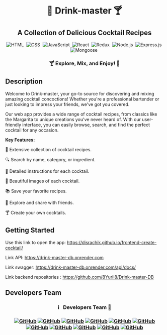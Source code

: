 <h1 align="center"> 🍹 Drink-master 🍸 </h1>

<h2 align="center"> A Collection of Delicious Cocktail Recipes </h2>

<span align="center"> 
  
![HTML](https://img.shields.io/badge/-HTML-05122A?style=flat&logo=HTML5)&nbsp;
![CSS](https://img.shields.io/badge/-CSS-05122A?style=flat&logo=CSS3&logoColor=1572B6)&nbsp;
![JavaScript](https://img.shields.io/badge/-JavaScript-05122A?style=flat&logo=javascript)&nbsp;
![React](https://img.shields.io/badge/-React-05122A?style=flat&logo=react)&nbsp;
![Redux](https://img.shields.io/badge/-Redux-05122A?style=flat&logo=redux)&nbsp;
![Node.js](https://img.shields.io/badge/-Node.js-05122A?style=flat&logo=Node.js)&nbsp;
![Express.js](https://img.shields.io/badge/-Express.js-05122A?style=flat&logo=express)&nbsp;
![Mongoose](https://img.shields.io/badge/-Mongoose-05122A?style=flat&logo=Mongoose)&nbsp;

</span>

<h3 align="center"> 🍸 Explore, Mix, and Enjoy! 🎉 </h3>

## Description

Welcome to Drink-master, your go-to source for discovering and mixing amazing cocktail concoctions! Whether you're a professional bartender or just looking to impress your friends, we've got you covered.

Our web app provides a wide range of cocktail recipes, from classics like the Margarita to unique creations you've never heard of. With our user-friendly interface, you can easily browse, search, and find the perfect cocktail for any occasion.

**Key Features:**

🍹 Extensive collection of cocktail recipes.

🔍 Search by name, category, or ingredient.

📖 Detailed instructions for each cocktail.

📸 Beautiful images of each cocktail.

📚 Save your favorite recipes.

🍻 Explore and share with friends.

🍸 Create your own cocktails.

## Getting Started

Use this link to open the app: https://disrachik.github.io/frontend-create-cocktail/

Link API: https://drink-master-db.onrender.com

Link swagger: https://drink-master-db.onrender.com/api/docs/

Link backend repositories : https://github.com/8Yurii8/Drink-master-DB

## Developers Team

<h3 align="center"> ℹ️ &nbsp; Developers Team   🚀 <h3>
<span align="center"> 
  
<a align="center" href="https://github.com/8Yurii8">![GitHub](https://img.shields.io/badge/-Yurii_Degtyarenko-05122A?style=flat&logo=github)</a>
<a align="center" href="https://github.com/andysush">![GitHub](https://img.shields.io/badge/-Andrii_Sushko-05122A?style=flat&logo=github)</a>
<a align="center" href="https://github.com/AndreyTarkaniy">![GitHub](https://img.shields.io/badge/-Andrew_Tarkaniy-05122A?style=flat&logo=github)</a>
<a align="center" href="https://github.com/DisRachik">![GitHub](https://img.shields.io/badge/-Ihor_Radchenko-05122A?style=flat&logo=github)</a>
<a align="center" href="https://github.com/Hruchman-Ruslan">![GitHub](https://img.shields.io/badge/-Ruslan_Hruchman-05122A?style=flat&logo=github)</a>
<a align="center" href="https://github.com/Yuliya1913">![GitHub](https://img.shields.io/badge/-Yuliya_Futuymas-FF69B4?style=flat&logo=github)</a>
<a align="center" href="https://github.com/Serhii-Ivasiuk">![GitHub](https://img.shields.io/badge/-Serhii_Ivasiuk-05122A?style=flat&logo=github)</a>
<a align="center" href="https://github.com/d1mkn">![GitHub](https://img.shields.io/badge/-Dmytro_Hubin-05122A?style=flat&logo=github)</a>
<a align="center" href="https://github.com/Pro100D">![GitHub](https://img.shields.io/badge/-Danil_Takiullin-05122A?style=flat&logo=github)</a>
<a align="center" href="https://github.com/Natali9108">![GitHub](https://img.shields.io/badge/-Natalia_Haponova-FF69B4?style=flat&logo=github)</a>
<a align="center" href="https://github.com/VladimirMV">![GitHub](https://img.shields.io/badge/-Vladimir_Minakov-05122A?style=flat&logo=github)</a>

</span>
